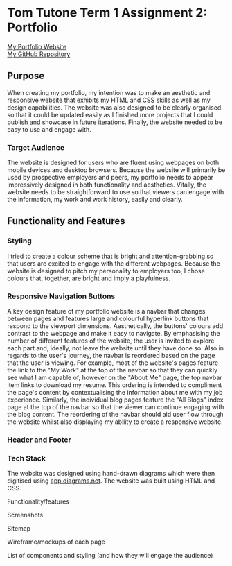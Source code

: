 # Tom Tutone Term 1 Assignment 2: Portfolio

[My Portfolio Website](index.html)  
[My GitHub Repository](https://github.com/tthecoder15/TT-t1a2-portfolio)

## Purpose

When creating my portfolio, my intention was to make an aesthetic and responsive website that exhibits my HTML and CSS skills as well as my design capabilities. The website was also designed to be clearly organised so that it could be updated easily as I finished more projects that I could publish and showcase in future iterations. Finally, the website needed to be easy to use and engage with.

### Target Audience

The website is designed for users who are fluent using webpages on both mobile devices and desktop browsers. Because the website will primarily be used by prospective employers and peers, my portfolio needs to appear impressively designed in both functionality and aesthetics. Vitally, the website needs to be straightforward to use so that viewers can engage with the information, my work and work history, easily and clearly.

## Functionality and Features

### Styling

I tried to create a colour scheme that is bright and attention-grabbing so that users are excited to engage with the different webpages. Because the website is designed to pitch my personality to employers too, I chose colours that, together, are bright and imply a playfulness.

### Responsive Navigation Buttons

A key design feature of my portfolio website is a navbar that changes between pages and features large and colourful hyperlink buttons that respond to the viewport dimensions. Aesthetically, the buttons' colours add contrast to the webpage and make it easy to navigate. By emphasising the number of different features of the website, the user is invited to explore each part and, ideally, not leave the website until they have done so. Also in regards to the user's journey, the navbar is reordered based on the page that the user is viewing. For example, most of the website's pages feature the link to the "My Work" at the top of the navbar so that they can quickly see what I am capable of, however on the "About Me" page, the top navbar item links to download my resume. This ordering is intended to compliment the page's content by contextualising the information about me with my job experience. Similarly, the individual blog pages feature the "All Blogs" index page at the top of the navbar so that the viewer can continue engaging with the blog content. The reordering of the navbar should aid user flow through the website whilst also displaying my ability to create a responsive website.

### Header and Footer



### Tech Stack

The website was designed using hand-drawn diagrams which were then digitised using [app.diagrams.net](app.diagrams.net). The website was built using HTML and CSS.

Functionality/features

Screenshots

Sitemap

Wireframe/mockups of each page

List of components and styling (and how they will engage the audience)
